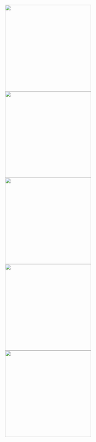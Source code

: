 <img width="285" src="https://user-images.githubusercontent.com/24261306/55057429-34c10880-5037-11e9-95b1-e45fef59b1c5.png"> <img width="285" 
src="https://user-images.githubusercontent.com/24261306/55057433-37236280-5037-11e9-8141-5c385f968006.png"> <img width="285" 
src="https://user-images.githubusercontent.com/24261306/55057437-3a1e5300-5037-11e9-8922-1e9739924fda.png">
<img width="285" src="https://user-images.githubusercontent.com/24261306/55058245-6dfa7800-5039-11e9-8d3a-f7ec27e0baf6.png"> <img width="285" 
src="https://user-images.githubusercontent.com/24261306/55058255-72bf2c00-5039-11e9-8276-4e9a3e7a269d.png">
